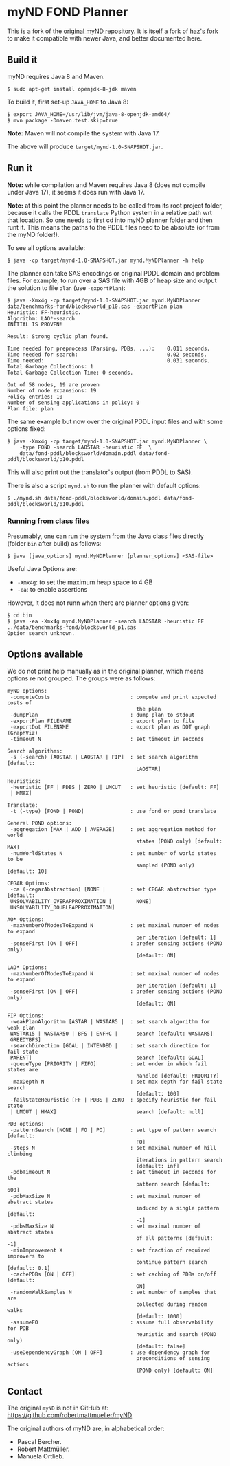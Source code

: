 # myND FOND Planner

This is a fork of the [original myND repository](https://github.com/robertmattmueller/myND). It is itself a fork of [haz's fork](https://github.com/haz/myND) to make it compatible with newer Java, and better documented here.

## Build it

myND requires Java 8 and Maven.

```shell
$ sudo apt-get install openjdk-8-jdk maven
```

To build it, first set-up `JAVA_HOME` to Java 8:

```shell
$ export JAVA_HOME=/usr/lib/jvm/java-8-openjdk-amd64/ 
$ mvn package -Dmaven.test.skip=true
```

**Note:** Maven will not compile the system with Java 17.

The above will produce `target/mynd-1.0-SNAPSHOT.jar`.

## Run it

**Note:** while compilation and Maven requires Java 8 (does not compile under Java 17), it seems it does run with Java 17.

**Note:** at this point the planner needs to be called from its root project folder, because it calls the PDDL `translate` Python system in a relative path wrt that location. So one needs to first cd into myND planner folder and then runt it. This means the paths to the PDDL files need to be absolute (or from the myND folder!).

To see all options available:

```shell
$ java -cp target/mynd-1.0-SNAPSHOT.jar mynd.MyNDPlanner -h help
```

The planner can take SAS encodings or original PDDL domain and problem files. For example, to run over a SAS file with 4GB of heap size and output the solution to file `plan` (use `-exportPlan`):

```shell
$ java -Xmx4g -cp target/mynd-1.0-SNAPSHOT.jar mynd.MyNDPlanner data/benchmarks-fond/blocksworld_p10.sas -exportPlan plan
Heuristic: FF-heuristic.
Algorithm: LAO*-search
INITIAL IS PROVEN!

Result: Strong cyclic plan found.

Time needed for preprocess (Parsing, PDBs, ...):    0.011 seconds.
Time needed for search:                             0.02 seconds.
Time needed:                                        0.031 seconds.
Total Garbage Collections: 1
Total Garbage Collection Time: 0 seconds.

Out of 58 nodes, 19 are proven
Number of node expansions: 19
Policy entries: 10
Number of sensing applications in policy: 0
Plan file: plan
```

The same example but now over the original PDDL input files and with some options fixed:

```shell
$ java -Xmx4g -cp target/mynd-1.0-SNAPSHOT.jar mynd.MyNDPlanner \
    -type FOND -search LAOSTAR -heuristic FF  \
    data/fond-pddl/blocksworld/domain.pddl data/fond-pddl/blocksworld/p10.pddl
```

This will also print out the translator's output (from PDDL to SAS).

There is also a script `mynd.sh` to run the planner with default options:

```shell
$ ./mynd.sh data/fond-pddl/blocksworld/domain.pddl data/fond-pddl/blocksworld/p10.pddl
```

### Running from class files

Presumably, one can run the system from the Java class files directly (folder `bin` after build) as follows:

```shell
$ java [java_options] mynd.MyNDPlanner [planner_options] <SAS-file>
```

Useful Java Options are:

* `-Xmx4g`: to set the maximum heap space to 4 GB
* `-ea`: to enable assertions

However, it does not runn when there are planner options given:

```shell
$ cd bin
$ java -ea -Xmx4g mynd.MyNDPlanner -search LAOSTAR -heuristic FF ../data/benchmarks-fond/blocksworld_p1.sas
Option search unknown.
```

## Options available

We do not print help manually as in the original planner, which means options re not grouped. The groups were as follows:

```shell
myND options:
 -computeCosts                          : compute and print expected costs of
                                          the plan
 -dumpPlan                              : dump plan to stdout
 -exportPlan FILENAME                   : export plan to file
 -exportDot FILENAME                    : export plan as DOT graph (GraphViz)
 -timeout N                             : set timeout in seconds

Search algorithms:
 -s (-search) [AOSTAR | LAOSTAR | FIP]  : set search algorithm [default:
                                          LAOSTAR]

Heuristics:
 -heuristic [FF | PDBS | ZERO | LMCUT   : set heuristic [default: FF]
 | HMAX]                                   

Translate:
 -t (-type) [FOND | POND]               : use fond or pond translate

General POND options:
 -aggregation [MAX | ADD | AVERAGE]     : set aggregation method for world
                                          states (POND only) [default: MAX]
 -numWorldStates N                      : set number of world states to be
                                          sampled (POND only) [default: 10]

CEGAR Options:
 -ca (-cegarAbstraction) [NONE |        : set CEGAR abstraction type [default:
 UNSOLVABILITY_OVERAPPROXIMATION |        NONE]
 UNSOLVABILITY_DOUBLEAPPROXIMATION]        

AO* Options:
 -maxNumberOfNodesToExpand N            : set maximal number of nodes to expand
                                          per iteration [default: 1]
 -senseFirst [ON | OFF]                 : prefer sensing actions (POND only)
                                          [default: ON]

LAO* Options:
 -maxNumberOfNodesToExpand N            : set maximal number of nodes to expand
                                          per iteration [default: 1]
 -senseFirst [ON | OFF]                 : prefer sensing actions (POND only)
                                          [default: ON]

FIP Options:
 -weakPlanAlgorithm [ASTAR | WASTAR5 |  : set search algorithm for weak plan
 WASTAR15 | WASTAR50 | BFS | ENFHC |      search [default: WASTAR5]
 GREEDYBFS]                                
 -searchDirection [GOAL | INTENDED |    : set search direction for fail state
 PARENT]                                  search [default: GOAL]
 -queueType [PRIORITY | FIFO]           : set order in which fail states are
                                          handled [default: PRIORITY]
 -maxDepth N                            : set max depth for fail state search
                                          [default: 100]
 -failStateHeuristic [FF | PDBS | ZERO  : specify heuristic for fail state
 | LMCUT | HMAX]                          search [default: null]

PDB options:
 -patternSearch [NONE | FO | PO]        : set type of pattern search [default:
                                          FO]
 -steps N                               : set maximal number of hill climbing
                                          iterations in pattern search
                                          [default: inf]
 -pdbTimeout N                          : set timeout in seconds for the
                                          pattern search [default: 600]
 -pdbMaxSize N                          : set maximal number of abstract states
                                          induced by a single pattern [default:
                                          -1]
 -pdbsMaxSize N                         : set maximal number of abstract states
                                          of all patterns [default: -1]
 -minImprovement X                      : set fraction of required improvers to
                                          continue pattern search [default: 0.1]
 -cachePDBs [ON | OFF]                  : set caching of PDBs on/off [default:
                                          ON]
 -randomWalkSamples N                   : set number of samples that are
                                          collected during random walks
                                          [default: 1000]
 -assumeFO                              : assume full observability for PDB
                                          heuristic and search (POND only)
                                          [default: false]
 -useDependencyGraph [ON | OFF]         : use dependency graph for
                                          preconditions of sensing actions
                                          (POND only) [default: ON]
```

## Contact

The original `myND` is not in GitHub at: https://github.com/robertmattmueller/myND

The original authors of myND are, in alphabetical order:

 * Pascal Bercher.
 * Robert Mattmüller.
 * Manuela Ortlieb.